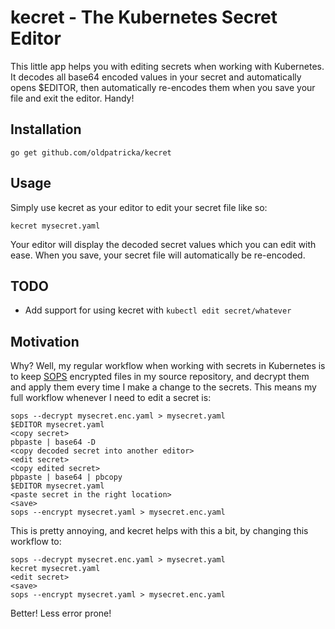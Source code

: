 # kecret - The Kubernetes Secret Editor

This little app helps you with editing secrets when working with Kubernetes.
It decodes all base64 encoded values in your secret and automatically opens
$EDITOR, then automatically re-encodes them when you save your file and exit
the editor. Handy!

## Installation

```
go get github.com/oldpatricka/kecret
```

## Usage

Simply use kecret as your editor to edit your secret file like so:

```
kecret mysecret.yaml
```

Your editor will display the decoded secret values which you can edit with ease.
When you save, your secret file will automatically be re-encoded.

## TODO

* Add support for using kecret with `kubectl edit secret/whatever`

## Motivation

Why? Well, my regular workflow when working with secrets in Kubernetes is to
keep [SOPS](https://github.com/mozilla/sops) encrypted files in my source
repository, and decrypt them and apply them every time I make a change to the
secrets. This means my full workflow whenever I need to edit a secret is:

```
sops --decrypt mysecret.enc.yaml > mysecret.yaml
$EDITOR mysecret.yaml
<copy secret>
pbpaste | base64 -D
<copy decoded secret into another editor>
<edit secret>
<copy edited secret>
pbpaste | base64 | pbcopy
$EDITOR mysecret.yaml
<paste secret in the right location>
<save>
sops --encrypt mysecret.yaml > mysecret.enc.yaml
```

This is pretty annoying, and kecret helps with this a bit, by changing this
workflow to:

```
sops --decrypt mysecret.enc.yaml > mysecret.yaml
kecret mysecret.yaml
<edit secret>
<save>
sops --encrypt mysecret.yaml > mysecret.enc.yaml
```

Better! Less error prone!

```


